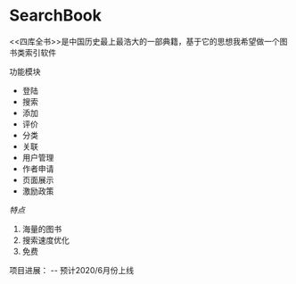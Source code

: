 # SearchBook
&lt;&lt;四库全书>>是中国历史最上最浩大的一部典籍，基于它的思想我希望做一个图书类索引软件

功能模块
- 登陆
- 搜索
- 添加
- 评价
- 分类
- 关联
- 用户管理
- 作者申请
- 页面展示
- 激励政策

*特点*
1. 海量的图书
2. 搜索速度优化
3. 免费

项目进展：
-- 预计2020/6月份上线

